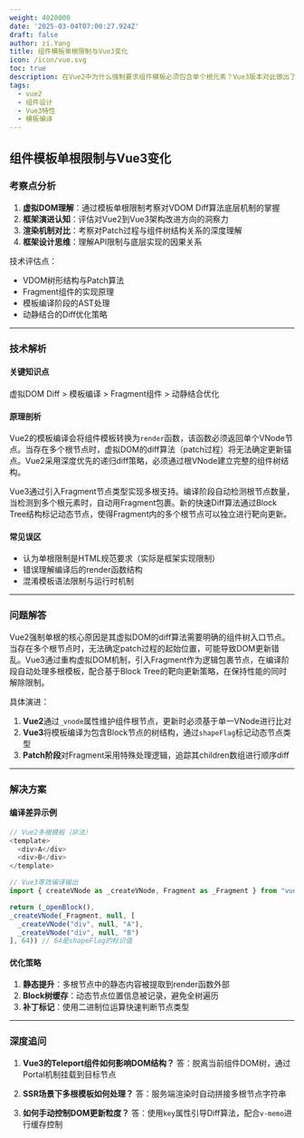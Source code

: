 ```yaml
---
weight: 4020000
date: '2025-03-04T07:00:27.924Z'
draft: false
author: zi.Yang
title: 组件模板单根限制与Vue3变化
icon: /icon/vue.svg
toc: true
description: 在Vue2中为什么强制要求组件模板必须包含单个根元素？Vue3版本对此做出了哪些改进？请从虚拟DOM更新机制角度解释这一限制的成因与演进。
tags:
  - vue2
  - 组件设计
  - Vue3特性
  - 模板编译
---
```


## 组件模板单根限制与Vue3变化

### 考察点分析

1. **虚拟DOM理解**：通过模板单根限制考察对VDOM Diff算法底层机制的掌握
2. **框架演进认知**：评估对Vue2到Vue3架构改进方向的洞察力
3. **渲染机制对比**：考察对Patch过程与组件树结构关系的深度理解
4. **框架设计思维**：理解API限制与底层实现的因果关系

技术评估点：

- VDOM树形结构与Patch算法
- Fragment组件的实现原理
- 模板编译阶段的AST处理
- 动静结合的Diff优化策略

---

### 技术解析

#### 关键知识点

虚拟DOM Diff > 模板编译 > Fragment组件 > 动静结合优化

#### 原理剖析

Vue2的模板编译会将组件模板转换为`render`函数，该函数必须返回单个VNode节点。当存在多个根节点时，虚拟DOM的diff算法（patch过程）将无法确定更新锚点。Vue2采用深度优先的递归diff策略，必须通过根VNode建立完整的组件树结构。

Vue3通过引入Fragment节点类型实现多根支持。编译阶段自动检测根节点数量，当检测到多个根元素时，自动用Fragment包裹。新的快速Diff算法通过Block Tree结构标记动态节点，使得Fragment内的多个根节点可以独立进行靶向更新。

#### 常见误区

- 认为单根限制是HTML规范要求（实际是框架实现限制）
- 错误理解编译后的render函数结构
- 混淆模板语法限制与运行时机制

---

### 问题解答

Vue2强制单根的核心原因是其虚拟DOM的diff算法需要明确的组件树入口节点。当存在多个根节点时，无法确定patch过程的起始位置，可能导致DOM更新错乱。Vue3通过重构虚拟DOM机制，引入Fragment作为逻辑包裹节点，在编译阶段自动处理多根模板，配合基于Block Tree的靶向更新策略，在保持性能的同时解除限制。

具体演进：

1. **Vue2**通过`_vnode`属性维护组件根节点，更新时必须基于单一VNode进行比对
2. **Vue3**将模板编译为包含Block节点的树结构，通过`shapeFlag`标记动态节点类型
3. **Patch阶段**对Fragment采用特殊处理逻辑，追踪其children数组进行顺序diff

---

### 解决方案

#### 编译差异示例

```javascript
// Vue2多根模板（非法）
<template>
  <div>A</div>
  <div>B</div>
</template>

// Vue3等效编译输出
import { createVNode as _createVNode, Fragment as _Fragment } from "vue"

return (_openBlock(),
_createVNode(_Fragment, null, [
  _createVNode("div", null, "A"),
  _createVNode("div", null, "B")
], 64)) // 64是shapeFlag的标识值
```

#### 优化策略

1. **静态提升**：多根节点中的静态内容被提取到render函数外部
2. **Block树缓存**：动态节点位置信息被记录，避免全树遍历
3. **补丁标记**：使用二进制位运算快速判断节点类型

---

### 深度追问

1. **Vue3的Teleport组件如何影响DOM结构？**
   答：脱离当前组件DOM树，通过Portal机制挂载到目标节点

2. **SSR场景下多根模板如何处理？**
   答：服务端渲染时自动拼接多根节点字符串

3. **如何手动控制DOM更新粒度？**
   答：使用`key`属性引导Diff算法，配合`v-memo`进行缓存控制
